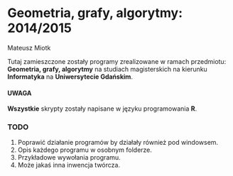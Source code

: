 # Geometria, grafy, algorytmy: 2014/2015
Mateusz Miotk  

Tutaj zamieszczone zostały programy zrealizowane w ramach przedmiotu: **Geometria, grafy, algorytmy** na studiach magisterskich na kierunku **Informatyka** na **Uniwersytecie Gdańskim**.

#### UWAGA
**Wszystkie** skrypty zostały napisane w języku programowania **R**.

### TODO
1. Poprawić działanie programów by działały również pod windowsem.
2. Opis każdego programu w osobnym folderze.
3. Przykładowe wywołania programu.
4. Może jakaś inna inwencja twórcza.
